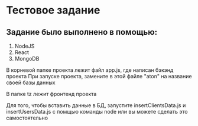 # Тестовое задание

## Задание было выполнено в помощью:
1. NodeJS
2. React
3. MongoDB

В корневой папке проекта лежит файл app.js, где написан бэкэнд проекта
При запуске проекта, замените в этой файле "aton" на название своей базы данных

В папке tz лежит фронтенд проекта

Для того, чтобы вставить данные в БД, запустите insertClientsData.js и insertUsersData.js с помщью команды node или вы можете сделать это самостоятельно
